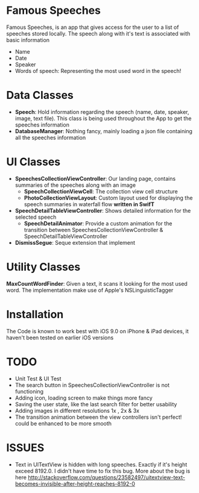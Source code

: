 # Famous Speeches
Famous Speeches, is an app that gives access for the user to a list of speeches stored locally. The speech along with it's text is associated with basic information
-	Name
- Date
-	Speaker
-	Words of speech: Representing the most used word in the speech!

# Data Classes
- **Speech**: Hold information regarding the speech (name, date, speaker, image, text file). This class is being used throughout the App to get the speeches information
- **DatabaseManager**: Nothing fancy, mainly loading a json file containing all the speeches information

# UI Classes
- **SpeechesCollectionViewController**: Our landing page, contains summaries of the speeches along with an image
  - **SpeechCollectionViewCell**: The collection view cell structure
  - **PhotoCollectionViewLayout**: Custom layout used for displaying the speech summaries in waterfall flow **written in SwifT**
- **SpeechDetailTableViewController**: Shows detailed information for the selected speech
  - **SpeechDetailAnimator**: Provide a custom animation for the transition between SpeechesCollectionViewController & SpeechDetailTableViewController
- **DismissSegue**: Seque extension that implement

# Utility Classes
**MaxCountWordFinder**: Given a text, it scans it looking for the most used word. The implementation make use of Apple's NSLinguisticTagger

# Installation
The Code is known to work best with iOS 9.0 on iPhone & iPad devices, it haven't been tested on earlier iOS versions

# TODO
- Unit Test & UI Test
- The search button in SpeechesCollectionViewController is not functioning
- Adding icon, loading screen to make things more fancy
- Saving the user state, like the last search filter for better usability
- Adding images in different resolutions 1x , 2x & 3x
- The transition animation between the view controllers isn't perfect! could be enhanced to be more smooth

# ISSUES
- Text in UITextView is hidden with long speeches. Exactly if it's height exceed 8192.0. I didn't have time to fix this bug. More about the bug is here http://stackoverflow.com/questions/23582497/uitextview-text-becomes-invisible-after-height-reaches-8192-0


